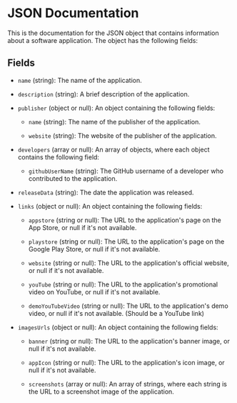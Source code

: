 # JSON Documentation

This is the documentation for the JSON object that contains information about a software application. The object has the following fields:

## Fields

* `name` (string): The name of the application.

* `description` (string): A brief description of the application.

* `publisher` (object or null): An object containing the following fields:

  * `name` (string): The name of the publisher of the application.
  
  * `website` (string): The website of the publisher of the application.
  
* `developers` (array or null): An array of objects, where each object contains the following field:

  * `githubUserName` (string): The GitHub username of a developer who contributed to the application.
  
* `releaseData` (string): The date the application was released.
  
* `links` (object or null): An object containing the following fields:

  * `appstore` (string or null): The URL to the application's page on the App Store, or null if it's not available.
  
  * `playstore` (string or null): The URL to the application's page on the Google Play Store, or null if it's not available.
  
  * `website` (string or null): The URL to the application's official website, or null if it's not available.

  * `youTube` (string or null): The URL to the application's promotional video on YouTube, or null if it's not available.

  * `demoYouTubeVideo` (string or null): The URL to the application's demo video, or null if it's not available. (Should be a YouTube link)
  
* `imagesUrls` (object or null): An object containing the following fields:

  * `banner` (string or null): The URL to the application's banner image, or null if it's not available.
  
  * `appIcon` (string or null): The URL to the application's icon image, or null if it's not available.
  
  * `screenshots` (array or null): An array of strings, where each string is the URL to a screenshot image of the application.
